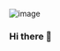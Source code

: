 
![image](https://user-images.githubusercontent.com/100749490/157145882-b32f54f9-6cfd-4d00-9461-9ca8bc6d66a7.png)


### Hi there 👋

<!--
**ts-inicis/ts-inicis** is a ✨ _special_ ✨ repository because its `README.md` (this file) appears on your GitHub profile.

Here are some ideas to get you started:

- 🔭 I’m currently working on ...
- 🌱 I’m currently learning ...
- 👯 I’m looking to collaborate on ...
- 🤔 I’m looking for help with ...
- 💬 Ask me about ...
- 📫 How to reach me: ...
- 😄 Pronouns: ...
- ⚡ Fun fact: ...
-->
